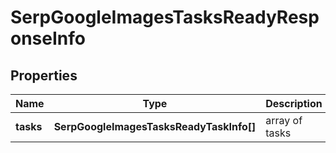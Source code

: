 # SerpGoogleImagesTasksReadyResponseInfo

## Properties

| Name | Type | Description | Notes |
|------------ | ------------- | ------------- | -------------|
**tasks** | **SerpGoogleImagesTasksReadyTaskInfo[]** | array of tasks |[optional]|